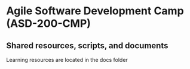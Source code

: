 # Agile Software Development Camp (ASD-200-CMP)
## Shared resources, scripts, and documents

Learning resources are located in the docs folder
